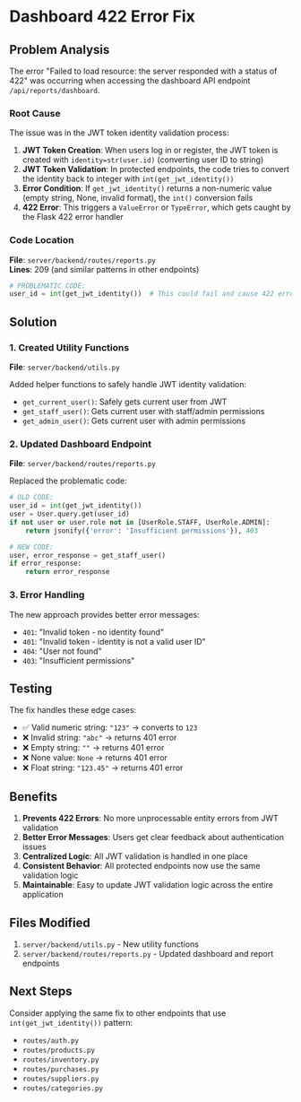# Dashboard 422 Error Fix

## Problem Analysis

The error "Failed to load resource: the server responded with a status of 422" was occurring when accessing the dashboard API endpoint `/api/reports/dashboard`. 

### Root Cause

The issue was in the JWT token identity validation process:

1. **JWT Token Creation**: When users log in or register, the JWT token is created with `identity=str(user.id)` (converting user ID to string)
2. **JWT Token Validation**: In protected endpoints, the code tries to convert the identity back to integer with `int(get_jwt_identity())`
3. **Error Condition**: If `get_jwt_identity()` returns a non-numeric value (empty string, None, invalid format), the `int()` conversion fails
4. **422 Error**: This triggers a `ValueError` or `TypeError`, which gets caught by the Flask 422 error handler

### Code Location

**File**: `server/backend/routes/reports.py`  
**Lines**: 209 (and similar patterns in other endpoints)

```python
# PROBLEMATIC CODE:
user_id = int(get_jwt_identity())  # This could fail and cause 422 error
```

## Solution

### 1. Created Utility Functions

**File**: `server/backend/utils.py`

Added helper functions to safely handle JWT identity validation:
- `get_current_user()`: Safely gets current user from JWT
- `get_staff_user()`: Gets current user with staff/admin permissions
- `get_admin_user()`: Gets current user with admin permissions

### 2. Updated Dashboard Endpoint

**File**: `server/backend/routes/reports.py`

Replaced the problematic code:
```python
# OLD CODE:
user_id = int(get_jwt_identity())
user = User.query.get(user_id)
if not user or user.role not in [UserRole.STAFF, UserRole.ADMIN]:
    return jsonify({'error': 'Insufficient permissions'}), 403

# NEW CODE:
user, error_response = get_staff_user()
if error_response:
    return error_response
```

### 3. Error Handling

The new approach provides better error messages:
- `401`: "Invalid token - no identity found"
- `401`: "Invalid token - identity is not a valid user ID"
- `404`: "User not found"
- `403`: "Insufficient permissions"

## Testing

The fix handles these edge cases:
- ✅ Valid numeric string: `"123"` → converts to `123`
- ❌ Invalid string: `"abc"` → returns 401 error
- ❌ Empty string: `""` → returns 401 error
- ❌ None value: `None` → returns 401 error
- ❌ Float string: `"123.45"` → returns 401 error

## Benefits

1. **Prevents 422 Errors**: No more unprocessable entity errors from JWT validation
2. **Better Error Messages**: Users get clear feedback about authentication issues
3. **Centralized Logic**: All JWT validation is handled in one place
4. **Consistent Behavior**: All protected endpoints now use the same validation logic
5. **Maintainable**: Easy to update JWT validation logic across the entire application

## Files Modified

1. `server/backend/utils.py` - New utility functions
2. `server/backend/routes/reports.py` - Updated dashboard and report endpoints

## Next Steps

Consider applying the same fix to other endpoints that use `int(get_jwt_identity())` pattern:
- `routes/auth.py`
- `routes/products.py`
- `routes/inventory.py`
- `routes/purchases.py`
- `routes/suppliers.py`
- `routes/categories.py`
